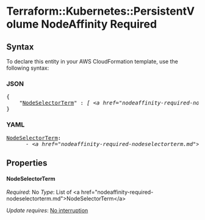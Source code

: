 # Terraform::Kubernetes::PersistentVolume NodeAffinity Required

## Syntax

To declare this entity in your AWS CloudFormation template, use the following syntax:

### JSON

<pre>
{
    "<a href="#nodeselectorterm" title="NodeSelectorTerm">NodeSelectorTerm</a>" : <i>[ &lt;a href=&#34;nodeaffinity-required-nodeselectorterm.md&#34;&gt;NodeSelectorTerm&lt;/a&gt;, ... ]</i>
}
</pre>

### YAML

<pre>
<a href="#nodeselectorterm" title="NodeSelectorTerm">NodeSelectorTerm</a>: <i>
      - &lt;a href=&#34;nodeaffinity-required-nodeselectorterm.md&#34;&gt;NodeSelectorTerm&lt;/a&gt;</i>
</pre>

## Properties

#### NodeSelectorTerm

_Required_: No
_Type_: List of &lt;a href=&#34;nodeaffinity-required-nodeselectorterm.md&#34;&gt;NodeSelectorTerm&lt;/a&gt;

_Update requires_: [No interruption](https://docs.aws.amazon.com/AWSCloudFormation/latest/UserGuide/using-cfn-updating-stacks-update-behaviors.html#update-no-interrupt)

